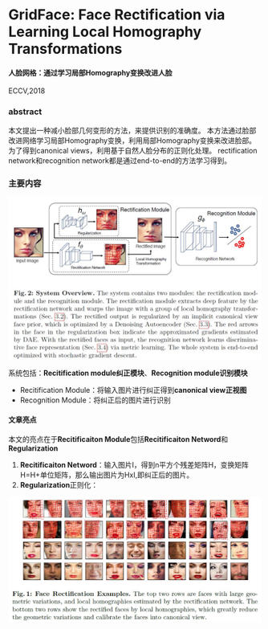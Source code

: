 # GridFace: Face Rectification via Learning Local Homography Transformations
#### 人脸网格：通过学习局部Homography变换改进人脸
ECCV,2018
### abstract
本文提出一种减小脸部几何变形的方法，来提供识别的准确度。
本方法通过脸部改进网络学习局部Homography变换，利用局部Homography变换来改进脸部。  
为了得到canonical views，利用基于自然人脸分布的正则化处理。
rectification network和recognition network都是通过end-to-end的方法学习得到。
### 主要内容
<div align="center">
<img src="https://github.com/alfredtorres/Reading-notebook/blob/master/MyImage/gridface_fig2.jpg" width="640" height="%480">  
</div>  

系统包括：**Recitification module纠正模块**、**Recognition module识别模块**
* Recitification Module：将输入图片进行纠正得到**canonical view正视图**
* Recognition Module：将纠正后的图片进行识别  
#### 文章亮点
本文的亮点在于**Recitificaiton Module**包括**Recitificaiton Netword**和**Regularization**
1. **Recitificaiton Netword**：输入图片I，得到n平方个残差矩阵H，变换矩阵H=H+单位矩阵，那么输出图片为HxI,即纠正后的图片。
2. **Regularization**正则化：

<div align="center">
<img src=https://github.com/alfredtorres/Reading-notebook/blob/master/MyImage/gridface_fig1.jpg" width="640" height="%480">  
</div>  
